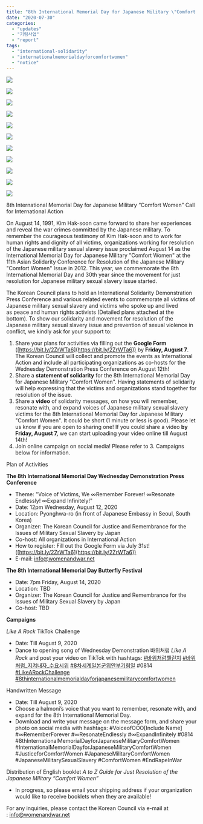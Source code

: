 ```yaml
---
title: "8th International Memorial Day for Japanese Military \"Comfort Women\""
date: "2020-07-30"
categories: 
  - "updates"
  - "기림사업"
  - "report"
tags: 
  - "international-solidarity"
  - "internationalmemorialdayforcomfortwomen"
  - "notice"
---
```


![](https://womenandwar.net/kr/wp-content/uploads/2020/07/강덕경-할머니영어-1024x1024.jpg)

![](https://womenandwar.net/kr/wp-content/uploads/2020/07/길원옥-할머니영어-1024x1024.jpg)

![](https://womenandwar.net/kr/wp-content/uploads/2020/07/김복동-할머니영어-1024x1024.jpg)

![](https://womenandwar.net/kr/wp-content/uploads/2020/07/김학순-할머니영어-1024x1024.jpg)

![](https://womenandwar.net/kr/wp-content/uploads/2020/07/박영심-할머니영어-1024x1024.jpg)

![](https://womenandwar.net/kr/wp-content/uploads/2020/07/송신도-할머니영어-1024x1024.jpg)

![](https://womenandwar.net/kr/wp-content/uploads/2020/07/안점순-할머니영어-1024x1024.jpg)

![](https://womenandwar.net/kr/wp-content/uploads/2020/07/얀-루프-오헤른-할머니영어-1024x1024.jpg)

![](https://womenandwar.net/kr/wp-content/uploads/2020/07/이용수-할머니영어-1024x1024.jpg)

![](https://womenandwar.net/kr/wp-content/uploads/2020/07/황금주-할머니영어-1024x1024.jpg)

![](https://womenandwar.net/kr/wp-content/uploads/2020/07/Solidarity-Message-Form-1.jpg)

8th International Memorial Day for Japanese Military “Comfort Women” Call for International Action

On August 14, 1991, Kim Hak-soon came forward to share her experiences and reveal the war crimes committed by the Japanese military. To remember the courageous testimony of Kim Hak-soon and to work for human rights and dignity of all victims, organizations working for resolution of the Japanese military sexual slavery issue proclaimed August 14 as the International Memorial Day for Japanese Military "Comfort Women" at the 11th Asian Solidarity Conference for Resolution of the Japanese Military "Comfort Women" Issue in 2012. This year, we commemorate the 8th International Memorial Day and 30th year since the movement for just resolution for Japanese military sexual slavery issue started.

The Korean Council plans to hold an International Solidarity Demonstration Press Conference and various related events to commemorate all victims of Japanese military sexual slavery and victims who spoke up and lived as peace and human rights activists (Detailed plans attached at the bottom). To show our solidarity and movement for resolution of the Japanese military sexual slavery issue and prevention of sexual violence in conflict, we kindly ask for your support to:

1. Share your plans for activities via filling out the **Google Form** ([https://bit.ly/2ZrWTa6](https://bit.ly/2ZrWTa6)) by **Friday, August 7**. The Korean Council will collect and promote the events as International Action and include all participating organizations as co-hosts for the Wednesday Demonstration Press Conference on August 12th!
2. Share a **statement of solidarity** for the 8th International Memorial Day for Japanese Military "Comfort Women". Having statements of solidarity will help expressing that the victims and organizations stand together for resolution of the issue.
3. Share a **video** of solidarity messages, on how you will remember, resonate with, and expand voices of Japanese military sexual slavery victims for the 8th International Memorial Day for Japanese Military "Comfort Women". It could be short (1 minute or less is good). Please let us know if you are open to sharing one! If you could share a video **by Friday, August 7,** we can start uploading your video online till August 14th!
4. Join online campaign on social media! Please refer to 3. Campaigns below for information.

Plan of Activities

**The 8th International Memorial Day Wednesday Demonstration Press Conference**

- Theme: "Voice of Victims, We ∞Remember Forever! ∞Resonate Endlessly! ∞Expand Infinitely!"
- Date: 12pm Wednesday, August 12, 2020
- Location: Pyonghwa-ro (in front of Japanese Embassy in Seoul, South Korea)
- Organizer: The Korean Council for Justice and Remembrance for the Issues of Military Sexual Slavery by Japan
- Co-host: All organizations in International Action
- How to register: Fill out the Google Form via July 31st! ([https://bit.ly/2ZrWTa6](https://bit.ly/2ZrWTa6))
- E-mail: info@womenandwar.net

**The 8th International Memorial Day Butterfly Festival**

- Date: 7pm Friday, August 14, 2020
- Location: TBD
- Organizer: The Korean Council for Justice and Remembrance for the Issues of Military Sexual Slavery by Japan
- Co-host: TBD

**Campaigns**

_Like A Rock_ TikTok Challenge

- Date: Till August 9, 2020
- Dance to opening song of Wednesday Demonstration 바위처럼 _Like A Rock_ and post your video on TikTok with hashtags: [#바위처럼챌린지](https://www.facebook.com/hashtag/%EB%B0%94%EC%9C%84%EC%B2%98%EB%9F%BC%EC%B1%8C%EB%A6%B0%EC%A7%80?__eep__=6&__cft__%5b0%5d=AZVrEg-DOvO7nntp3qjbw2tpnDf26p279SeXTvhstqs0qjvVBUcu5tbM4JrVqagk4mcCexMO1T36RDqJqYQUhkLOpeGybCJL-H7oGy34lRpVFWLCGkFTQ3PpZJR7v0OFppj_MZ3gMzoXruPmMIy9epGM&__tn__=*NK-R) [#바위처럼\_지켜내자\_수요시위](https://www.facebook.com/hashtag/%EB%B0%94%EC%9C%84%EC%B2%98%EB%9F%BC_%EC%A7%80%EC%BC%9C%EB%82%B4%EC%9E%90_%EC%88%98%EC%9A%94%EC%8B%9C%EC%9C%84?__eep__=6&__cft__%5b0%5d=AZVrEg-DOvO7nntp3qjbw2tpnDf26p279SeXTvhstqs0qjvVBUcu5tbM4JrVqagk4mcCexMO1T36RDqJqYQUhkLOpeGybCJL-H7oGy34lRpVFWLCGkFTQ3PpZJR7v0OFppj_MZ3gMzoXruPmMIy9epGM&__tn__=*NK-R) [#8차세계일본군위안부기림일](https://www.facebook.com/hashtag/8%EC%B0%A8%EC%84%B8%EA%B3%84%EC%9D%BC%EB%B3%B8%EA%B5%B0%EC%9C%84%EC%95%88%EB%B6%80%EA%B8%B0%EB%A6%BC%EC%9D%BC?__eep__=6&__cft__%5b0%5d=AZVrEg-DOvO7nntp3qjbw2tpnDf26p279SeXTvhstqs0qjvVBUcu5tbM4JrVqagk4mcCexMO1T36RDqJqYQUhkLOpeGybCJL-H7oGy34lRpVFWLCGkFTQ3PpZJR7v0OFppj_MZ3gMzoXruPmMIy9epGM&__tn__=*NK-R) #0814 [#LikeARockChallenge](https://www.facebook.com/hashtag/likearockchallenge?__eep__=6&__cft__%5b0%5d=AZVrEg-DOvO7nntp3qjbw2tpnDf26p279SeXTvhstqs0qjvVBUcu5tbM4JrVqagk4mcCexMO1T36RDqJqYQUhkLOpeGybCJL-H7oGy34lRpVFWLCGkFTQ3PpZJR7v0OFppj_MZ3gMzoXruPmMIy9epGM&__tn__=*NK-R) [#8thinternationalmemorialdayforjapanesemilitarycomfortwomen](https://www.facebook.com/hashtag/8thinternationalmemorialdayforjapanesemilitarycomfortwomen?__eep__=6&__cft__%5b0%5d=AZVrEg-DOvO7nntp3qjbw2tpnDf26p279SeXTvhstqs0qjvVBUcu5tbM4JrVqagk4mcCexMO1T36RDqJqYQUhkLOpeGybCJL-H7oGy34lRpVFWLCGkFTQ3PpZJR7v0OFppj_MZ3gMzoXruPmMIy9epGM&__tn__=*NK-R)

Handwritten Message

- Date: Till August 9, 2020
- Choose a halmoni’s voice that you want to remember, resonate with, and expand for the 8th International Memorial Day.
- Download and write your message on the message form, and share your photo on social media with hashtags: #VoiceofOOO\[Include Name\] #∞RememberForever #∞ResonateEndlessly #∞ExpandInfinitely #0814 #8thInternationalMemorialDayforJapaneseMilitaryComfortWomen #InternationalMemorialDayforJapaneseMilitaryComfortWomen #JusticeforComfortWomen #JapaneseMilitaryComfortWomen #JapaneseMilitarySexualSlavery #ComfortWomen #EndRapeInWar

Distribution of English booklet _A to Z Guide for Just Resolution of the Japanese Military “Comfort Women”_

- In progress, so please email your shipping address if your organization would like to receive booklets when they are available!

For any inquiries, please contact the Korean Council via e-mail at : [info@womenandwar.net](mailto:info@womenandwar.net)
